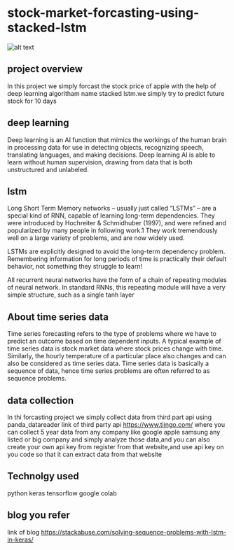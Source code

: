 # stock-market-forcasting-using-stacked-lstm

![alt text](https://cdn-images-1.medium.com/max/2000/1*1tDxGyGI4hnUf50a4LX5hQ.png)


## project overview

In this project we simply forcast the stock price of apple with the help of deep learning algoritham name stacked lstm.we simply try to predict future stock for 10 days

## deep learning

Deep learning is an AI function that mimics the workings of the human brain in processing data for use in detecting objects, recognizing speech, translating languages, and making decisions. Deep learning AI is able to learn without human supervision, drawing from data that is both unstructured and unlabeled.

##  lstm

Long Short Term Memory networks – usually just called “LSTMs” – are a special kind of RNN, capable of learning long-term dependencies. They were introduced by Hochreiter & Schmidhuber (1997), and were refined and popularized by many people in following work.1 They work tremendously well on a large variety of problems, and are now widely used.

LSTMs are explicitly designed to avoid the long-term dependency problem. Remembering information for long periods of time is practically their default behavior, not something they struggle to learn!

All recurrent neural networks have the form of a chain of repeating modules of neural network. In standard RNNs, this repeating module will have a very simple structure, such as a single tanh layer


##  About time series data

Time series forecasting refers to the type of problems where we have to predict an outcome based on time dependent inputs. A typical example of time series data is stock market data where stock prices change with time. Similarly, the hourly temperature of a particular place also changes and can also be considered as time series data. Time series data is basically a sequence of data, hence time series problems are often referred to as sequence problems.


## data collection
 
 In thi forcasting project we simply collect data from third part api using panda_datareader link of third party api https://www.tiingo.com/ where you can collect 5 year data from any company like google apple samsung any listed or big company and simply analyze those data,and you can also create your own api key from register from that website,and use api key on you code so that it can extract data from that website

## Technolgy used

 python keras tensorflow google colab
 
 ## blog you refer
 
 link of blog https://stackabuse.com/solving-sequence-problems-with-lstm-in-keras/






